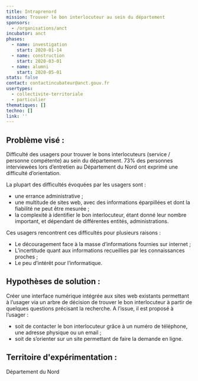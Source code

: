 ```yaml
---
title: Intraprenord
mission: Trouver le bon interlocuteur au sein du département
sponsors:
  - /organisations/anct
incubator: anct
phases:
  - name: investigation
    start: 2020-01-14
  - name: construction
    start: 2020-03-01
  - name: alumni
    start: 2020-05-01
stats: false
contact: contactincubateur@anct.gouv.fr
usertypes:
  - collectivite-territoriale
  - particulier
thematiques: []
techno: []
link: ''
---
```

## Problème visé :
Difficulté des usagers pour trouver le bons interlocuteurs (service / personne compétente) au sein du département.
73% des personnes interviewées lors d’entretien au Département du Nord ont exprimé une difficulté d’orientation.

La plupart des difficultés évoquées par les usagers sont :
- une errance administrative ;
- une multitude de sites web, avec des informations éparpillées et dont la fiabilité ne peut être mesurée ;
- la complexité à identifier le bon interlocuteur, étant donné leur nombre important, et dépendant de différentes entités, administrations.

Ces usagers rencontrent ces difficultés pour plusieurs raisons :
- Le découragement face à la masse d’informations fournies sur internet ;
- L’incertitude quant aux informations recueillies par les connaissances proches ;
- Le peu d’intérêt pour l’informatique.

## Hypothèses de solution : 
Créer une interface numérique intégrée aux sites web existants permettant à l’usager via un arbre de décision de trouver le bon interlocuteur à partir de quelques questions précisant la recherche.
A l’issue, il est proposé à l’usager :
- soit de contacter le bon interlocuteur grâce à un numéro de téléphone, une adresse physique ou un email ;
- soit de s’orienter sur un site permettant de faire la demande en ligne.

## Territoire d'expérimentation : 
Département du Nord
